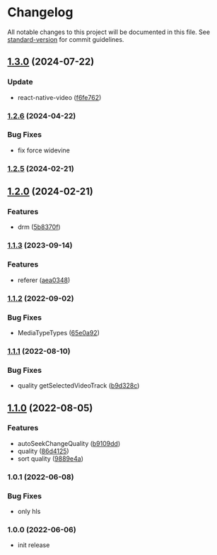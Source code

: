 # Changelog

All notable changes to this project will be documented in this file. See [standard-version](https://github.com/conventional-changelog/standard-version) for commit guidelines.

## [1.3.0](https://github.com/kinescope/react-native-kinescope-video/compare/v1.2.6...v1.3.0) (2024-07-22)

### Update

* react-native-video ([f6fe762](https://github.com/kinescope/react-native-kinescope-video/commit/f6fe7629cff5f42d94b30f3dd089899b2aa63a18))

### [1.2.6](https://github.com/kinescope/react-native-kinescope-video/compare/v1.2.5...v1.2.6) (2024-04-22)

### Bug Fixes

* fix force widevine

### [1.2.5](https://github.com/kinescope/react-native-kinescope-video/compare/v1.2.0...v1.2.5) (2024-02-21)

## [1.2.0](https://github.com/kinescope/react-native-kinescope-video/compare/v1.1.3...v1.2.0) (2024-02-21)

### Features

* drm ([5b8370f](https://github.com/kinescope/react-native-kinescope-video/commit/5b8370f89e5f856c4f28d217d3344543011467c9))

### [1.1.3](https://github.com/kinescope/react-native-kinescope-video/compare/v1.1.2...v1.1.3) (2023-09-14)

### Features

* referer ([aea0348](https://github.com/kinescope/react-native-kinescope-video/commit/aea034837b85c27705f0da915d402dddb15eeb1b))

### [1.1.2](https://github.com/kinescope/react-native-kinescope-video/compare/v1.1.1...v1.1.2) (2022-09-02)

### Bug Fixes

* MediaTypeTypes ([65e0a92](https://github.com/kinescope/react-native-kinescope-video/commit/65e0a92eb6ca71098093eacbf5172938a1d6b9b0))

### [1.1.1](https://github.com/kinescope/react-native-kinescope-video/compare/v1.1.0...v1.1.1) (2022-08-10)

### Bug Fixes

* quality getSelectedVideoTrack ([b9d328c](https://github.com/kinescope/react-native-kinescope-video/commit/b9d328cd35bdde3f4e1764c9026fb88ef206ff42))

## [1.1.0](https://github.com/kinescope/react-native-kinescope-video/compare/v1.0.1...v1.1.0) (2022-08-05)

### Features

* autoSeekChangeQuality ([b9109dd](https://github.com/kinescope/react-native-kinescope-video/commit/b9109dd5f8247e4c31c5c5e94b30903ec86f0eaa))
* quality ([86d4125](https://github.com/kinescope/react-native-kinescope-video/commit/86d41250af9d7580bcff7162d30b7990bf21a859))
* sort quality ([9889e4a](https://github.com/kinescope/react-native-kinescope-video/commit/9889e4a597d090151f65db90f2997fb0efb47290))

### 1.0.1 (2022-06-08)

### Bug Fixes

* only hls

### 1.0.0 (2022-06-06)

* init release
